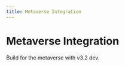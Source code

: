 ```yaml
---
title: Metaverse Integration
---
```


# Metaverse Integration

Build for the metaverse with v3.2 dev.